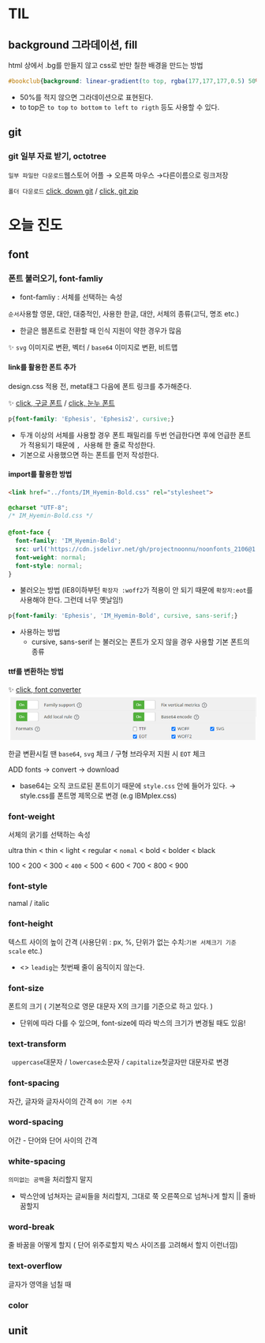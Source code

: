 # TIL

## background 그라데이션, fill

html 상에서 .bg를 만들지 않고 css로 반만 칠한 배경을 만드는 방법

```css
#bookclub{background: linear-gradient(to top, rgba(177,177,177,0.5) 50%, #fff 50%);}
```

- 50%를 적지 않으면 그라데이션으로 표현된다. 
- to top은 `to top` `to bottom` `to left` `to rigth` 등도 사용할 수 있다.



## git

### git 일부 자료 받기, octotree

`일부 파일만 다운로드`웹스토어 어플 → 오른쪽 마우스 →다른이름으로 링크저장

`폴더 다운로드` [click, down git](https://minhaskamal.github.io/DownGit/#/home)  /  [click, git zip](https://chrome.google.com/webstore/detail/gitzip-for-github/ffabmkklhbepgcgfonabamgnfafbdlkn?utm_source=chrome-ntp-icon)



# 오늘 진도

## font

### 폰트 불러오기, font-famliy

- font-famliy : 서체를 선택하는 속성

`순서`사용할 영문, 대안, 대중적인, 사용한 한글, 대안, 서체의 종류(고딕, 명조 etc.)

- 한글은 웹폰트로 전환할 때 인식 지원이 약한 경우가 많음

:sparkles: `svg` 이미지로 변환, 벡터 /  `base64` 이미지로 변환, 비트맵



#### link를 활용한 폰트 추가

design.css 적용 전, meta태그 다음에 폰트 링크를 추가해준다.

:sparkles:  [click, 구글 폰트](https://fonts.google.com/) / [click, 눈누 폰트](https://noonnu.cc/)

```css
p{font-family: 'Ephesis', 'Ephesis2', cursive;}
```

- 두개 이상의 서체를 사용할 경우 폰트 패밀리를 두번 언급한다면 후에 언급한 폰트가 적용되기 때문에 `, `사용해 한 줄로 작성한다. 
- 기본으로 사용했으면 하는 폰트를 먼저 작성한다.



#### import를 활용한 방법

```html
<link href="../fonts/IM_Hyemin-Bold.css" rel="stylesheet">
```

```css
@charset "UTF-8";
/* IM_Hyemin-Bold.css */

@font-face {
  font-family: 'IM_Hyemin-Bold';
  src: url('https://cdn.jsdelivr.net/gh/projectnoonnu/noonfonts_2106@1.1/IM_Hyemin-Bold.woff2') format('woff');
  font-weight: normal;
  font-style: normal;
}
```

- 불러오는 방법 (IE8이하부턴 `확장자 :woff2`가 적용이 안 되기 때문에 `확장자:eot`를 사용해야 한다. 그런데 너무 옛날임!)

```css
p{font-family: 'Ephesis', 'IM_Hyemin-Bold', cursive, sans-serif;}
```

- 사용하는 방법
  - cursive, sans-serif 는 불러오는 폰트가 오지 않을 경우 사용할 기본 폰트의 종류



#### ttf를 변환하는 방법

:sparkles:  [click, font converter](https://transfonter.org/)![적용해야 할 부분 체크](img/css_basic/cssbasic_img16.png)

한글 변환시킬 땐 `base64`, `svg` 체크 / 구형 브라우저 지원 시 `EOT` 체크

ADD fonts → convert → download

- base64는 오직 코드로된 폰트이기 때문에 `style.css` 안에 들어가 있다.  → style.css를 폰트명 제목으로 변경 (e.g IBMplex.css)





### font-weight

서체의 굵기를 선택하는 속성

ultra thin < thin < light < regular < `nomal` < bold < bolder < black

100 < 200 < 300 < `400` < 500 < 600 < 700 < 800 < 900



### font-style

namal / italic



### font-height

텍스트 사이의 높이 간격 (사용단위 : px, %, 단위가 없는 수치:`기본 서체크기 기준 scale` etc.)

- <> `leadig`는 첫번째 줄이 움직이지 않는다.



### font-size

폰트의 크기 ( 기본적으로 영문 대문자 X의 크기를 기준으로 하고 있다. )

- 단위에 따라 다를 수 있으며, font-size에 따라 박스의 크기가 변경될 때도 있음!



### text-transform

` uppercase`대문자 / `lowercase`소문자 / `capitalize`첫글자만 대문자로 변경



### font-spacing

자간, 글자와 글자사이의 간격 `0이 기본 수치`



### word-spacing

어간 - 단어와 단어 사이의 간격



### white-spacing

`의미없는 공백`을 처리할지 말지

- 박스안에 넘쳐자는 글씨들을  처리할지, 그대로 쭉 오른쪽으로 넘쳐나게 할지 || 줄바꿈할지



### word-break

줄 바꿈을 어떻게 할지 ( 단어 위주로할지 박스 사이즈를 고려해서 할지 이런너낌)



### text-overflow

글자가 영역을 넘칠 때



### color











## unit
